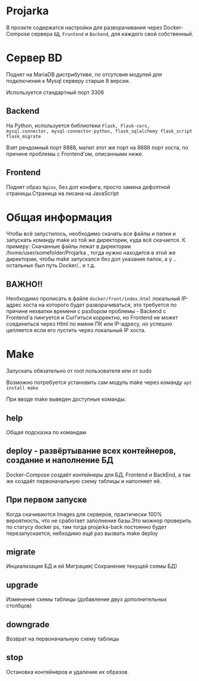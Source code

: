 Projarka
======
В проэкте содержатся настройки для разворачивания через Docker-Compose сервера ``БД``, ``Frontend`` и ``Backend``, для каждого свой собственный.

Сервер BD
=========
Поднят на MariaDB дистрибутиве, по отсутсвия модулей для подключения к Mysql серверу старше 8 версии.

Используется стандартный порт 3306

Backend
-------------
На Python, используется библиотеки ``Flask, Flask-cors, mysql.connector, mysql-connector-python, flask_sqlalchemy flask_script flask_migrate``

Взят рендомный порт 8888, мапит этот же порт на 8888 порт хоста, по причине проблемы с Frontend'ом, описанными ниже.

Frontend
------------
Поднят образ ``Nginx``, без доп конфига, просто замена дефолтной страницы.Страница на писана на JavaScript


Общая информация
===================================
Чтобы  всё запустилось, необходимо скачать все файлы и папки и запускать команду make из той же директории, куда всё скачается.
К примеру: Скачанные файлы лежат в директории /home/user/somefolder/Projarka , тогда нужно находится в этой же директории, чтобы make запускался без доп указания папок, а у .. остальных был путь Docker/.. и т.д.

ВАЖНО!!
-------

Необходимо прописать в файле ``docker/front/index.html`` локальный IP-адрес хоста на которого будет разворачиваться, это требуется по причине нехватки времени с разбором проблемы -  Backend с Frontend'a  пингуется и Curl'иться корректно, но Frontend не может соединиться через Html по имени ПК или IP-адресу, но успешно цепляется если его пустить через локальный IP хоста.

Make
======
Запускать обязательно от root пользователя или от sudo

Возможно потребуется установить сам модуль make через команду ``apt install make``

При вводе make выведен доступные команды: 

help
-----
Общая подсказка по командам

deploy - развёртывание всех контейнеров, создание и наполнение БД 
--------------------------------
Docker-Compose создаёт контейнеры для БД, Frontend и BackEnd, а так же создаёт первоначальную схему таблицы и наполняет её.

При первом запуске
---------
Когда скачиваются Images для серверов, практически 100% вероятность, что не сработает заполнение базы.Это можнор проверить  по статусу docker ps, там тогда projarka-back постоянно будет перезапускается, небходимо ещё раз вызвать make deploy

migrate
----------
Инциализация БД и ей Миграция( Сохранение текущей схемы БД)

upgrade
-------------
Изменение схемы таблицы (добавление двух дополнительных столбцов)

downgrade
------------
Возврат на первоначальную схему таблицы

stop 
---------------
Остановка контейнеров и удаление их образов.
